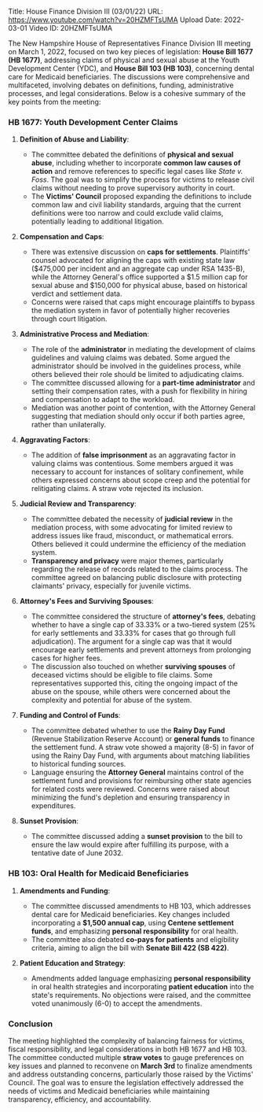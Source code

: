 Title: House Finance Division III (03/01/22)
URL: https://www.youtube.com/watch?v=20HZMFTsUMA
Upload Date: 2022-03-01
Video ID: 20HZMFTsUMA

The New Hampshire House of Representatives Finance Division III meeting on March 1, 2022, focused on two key pieces of legislation: **House Bill 1677 (HB 1677)**, addressing claims of physical and sexual abuse at the Youth Development Center (YDC), and **House Bill 103 (HB 103)**, concerning dental care for Medicaid beneficiaries. The discussions were comprehensive and multifaceted, involving debates on definitions, funding, administrative processes, and legal considerations. Below is a cohesive summary of the key points from the meeting:

### **HB 1677: Youth Development Center Claims**
1. **Definition of Abuse and Liability**:
   - The committee debated the definitions of **physical and sexual abuse**, including whether to incorporate **common law causes of action** and remove references to specific legal cases like *State v. Foss*. The goal was to simplify the process for victims to release civil claims without needing to prove supervisory authority in court.
   - The **Victims' Council** proposed expanding the definitions to include common law and civil liability standards, arguing that the current definitions were too narrow and could exclude valid claims, potentially leading to additional litigation.

2. **Compensation and Caps**:
   - There was extensive discussion on **caps for settlements**. Plaintiffs' counsel advocated for aligning the caps with existing state law ($475,000 per incident and an aggregate cap under RSA 1435-B), while the Attorney General's office supported a $1.5 million cap for sexual abuse and $150,000 for physical abuse, based on historical verdict and settlement data.
   - Concerns were raised that caps might encourage plaintiffs to bypass the mediation system in favor of potentially higher recoveries through court litigation.

3. **Administrative Process and Mediation**:
   - The role of the **administrator** in mediating the development of claims guidelines and valuing claims was debated. Some argued the administrator should be involved in the guidelines process, while others believed their role should be limited to adjudicating claims.
   - The committee discussed allowing for a **part-time administrator** and setting their compensation rates, with a push for flexibility in hiring and compensation to adapt to the workload.
   - Mediation was another point of contention, with the Attorney General suggesting that mediation should only occur if both parties agree, rather than unilaterally.

4. **Aggravating Factors**:
   - The addition of **false imprisonment** as an aggravating factor in valuing claims was contentious. Some members argued it was necessary to account for instances of solitary confinement, while others expressed concerns about scope creep and the potential for relitigating claims. A straw vote rejected its inclusion.

5. **Judicial Review and Transparency**:
   - The committee debated the necessity of **judicial review** in the mediation process, with some advocating for limited review to address issues like fraud, misconduct, or mathematical errors. Others believed it could undermine the efficiency of the mediation system.
   - **Transparency and privacy** were major themes, particularly regarding the release of records related to the claims process. The committee agreed on balancing public disclosure with protecting claimants' privacy, especially for juvenile victims.

6. **Attorney's Fees and Surviving Spouses**:
   - The committee considered the structure of **attorney's fees**, debating whether to have a single cap of 33.33% or a two-tiered system (25% for early settlements and 33.33% for cases that go through full adjudication). The argument for a single cap was that it would encourage early settlements and prevent attorneys from prolonging cases for higher fees.
   - The discussion also touched on whether **surviving spouses** of deceased victims should be eligible to file claims. Some representatives supported this, citing the ongoing impact of the abuse on the spouse, while others were concerned about the complexity and potential for abuse of the system.

7. **Funding and Control of Funds**:
   - The committee debated whether to use the **Rainy Day Fund** (Revenue Stabilization Reserve Account) or **general funds** to finance the settlement fund. A straw vote showed a majority (8-5) in favor of using the Rainy Day Fund, with arguments about matching liabilities to historical funding sources.
   - Language ensuring the **Attorney General** maintains control of the settlement fund and provisions for reimbursing other state agencies for related costs were reviewed. Concerns were raised about minimizing the fund's depletion and ensuring transparency in expenditures.

8. **Sunset Provision**:
   - The committee discussed adding a **sunset provision** to the bill to ensure the law would expire after fulfilling its purpose, with a tentative date of June 2032.

### **HB 103: Oral Health for Medicaid Beneficiaries**
1. **Amendments and Funding**:
   - The committee discussed amendments to HB 103, which addresses dental care for Medicaid beneficiaries. Key changes included incorporating a **$1,500 annual cap**, using **Centene settlement funds**, and emphasizing **personal responsibility** for oral health.
   - The committee also debated **co-pays for patients** and eligibility criteria, aiming to align the bill with **Senate Bill 422 (SB 422)**.

2. **Patient Education and Strategy**:
   - Amendments added language emphasizing **personal responsibility** in oral health strategies and incorporating **patient education** into the state's requirements. No objections were raised, and the committee voted unanimously (6-0) to accept the amendments.

### **Conclusion**
The meeting highlighted the complexity of balancing fairness for victims, fiscal responsibility, and legal considerations in both HB 1677 and HB 103. The committee conducted multiple **straw votes** to gauge preferences on key issues and planned to reconvene on **March 3rd** to finalize amendments and address outstanding concerns, particularly those raised by the Victims' Council. The goal was to ensure the legislation effectively addressed the needs of victims and Medicaid beneficiaries while maintaining transparency, efficiency, and accountability.